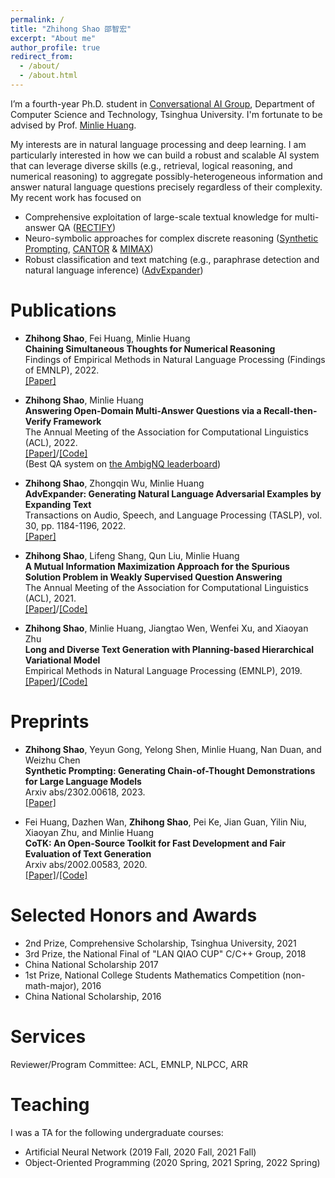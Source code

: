 ```yaml
---
permalink: /
title: "Zhihong Shao 邵智宏"
excerpt: "About me"
author_profile: true
redirect_from: 
  - /about/
  - /about.html
---
```


I’m a fourth-year Ph.D. student in [Conversational AI Group](http://coai.cs.tsinghua.edu.cn/), Department of Computer Science and Technology, Tsinghua University.
I'm fortunate to be advised by Prof. [Minlie Huang](http://coai.cs.tsinghua.edu.cn/hml).
<!-- Prior to joining CoAI, I received B.E. in Computer Science and Technology from Beihang University. -->

My interests are in natural language processing and deep learning. I am particularly interested in how we can build a robust and scalable AI system that can leverage diverse skills (e.g., retrieval, logical reasoning, and numerical reasoning) to aggregate possibly-heterogeneous information and answer natural language questions precisely regardless of their complexity. My recent work has focused on
+ Comprehensive exploitation of large-scale textual knowledge for multi-answer QA ([RECTIFY](https://arxiv.org/abs/2110.08544))
+ Neuro-symbolic approaches for complex discrete reasoning ([Synthetic Prompting](https://arxiv.org/abs/2302.00618), [CANTOR](https://arxiv.org/abs/2211.16482) & [MIMAX](https://arxiv.org/abs/2106.07174))
+ Robust classification and text matching (e.g., paraphrase detection and natural language inference) ([AdvExpander](https://ieeexplore.ieee.org/document/9622188))

<!-- Education
======

+ 2019.9 - Present: Ph.D. Student, Department of Computer Science and Technology, Tsinghua University
+ 2015.9 - 2019.6: B.E., Department of Computer Science and Technology, Beihang University -->

Publications
======

+ **Zhihong Shao**, Fei Huang, Minlie Huang\
  **Chaining Simultaneous Thoughts for Numerical Reasoning**\
  Findings of Empirical Methods in Natural Language Processing (Findings of EMNLP), 2022.\
  [[Paper]](https://arxiv.org/abs/2211.16482)

+ **Zhihong Shao**, Minlie Huang\
  **Answering Open-Domain Multi-Answer Questions via a Recall-then-Verify Framework**\
  The Annual Meeting of the Association for Computational Linguistics (ACL), 2022.\
  [[Paper]](https://arxiv.org/abs/2110.08544)/[[Code]](https://github.com/ZhihongShao/RECTIFY)\
  (Best QA system on [the AmbigNQ leaderboard](https://nlp.cs.washington.edu/ambigqa/leaderboard.html))

+ **Zhihong Shao**, Zhongqin Wu, Minlie Huang\
  **AdvExpander: Generating Natural Language Adversarial Examples by Expanding Text**\
  Transactions on Audio, Speech, and Language Processing (TASLP), vol. 30, pp. 1184-1196, 2022.\
  [[Paper]](https://ieeexplore.ieee.org/document/9622188)

+ **Zhihong Shao**, Lifeng Shang, Qun Liu, Minlie Huang\
  **A Mutual Information Maximization Approach for the Spurious Solution Problem in Weakly Supervised Question Answering**\
  The Annual Meeting of the Association for Computational Linguistics (ACL), 2021.\
  [[Paper]](https://arxiv.org/abs/2106.07174)/[[Code]](https://github.com/ZhihongShao/MIMAX)

+ **Zhihong Shao**, Minlie Huang, Jiangtao Wen, Wenfei Xu, and Xiaoyan Zhu\
  **Long and Diverse Text Generation with Planning-based Hierarchical Variational Model**\
  Empirical Methods in Natural Language Processing (EMNLP), 2019.\
  [[Paper]](https://arxiv.org/abs/1908.06605)/[[Code]](https://github.com/ZhihongShao/Planning-based-Hierarchical-Variational-Model)

Preprints
======

+ **Zhihong Shao**, Yeyun Gong, Yelong Shen, Minlie Huang, Nan Duan, and Weizhu Chen\
  **Synthetic Prompting: Generating Chain-of-Thought Demonstrations for Large Language Models**\
  Arxiv abs/2302.00618, 2023.\
  [[Paper]](https://arxiv.org/abs/2302.00618)

+ Fei Huang, Dazhen Wan, **Zhihong Shao**, Pei Ke, Jian Guan, Yilin Niu, Xiaoyan Zhu, and Minlie Huang\
  **CoTK: An Open-Source Toolkit for Fast Development and Fair Evaluation of Text Generation**\
  Arxiv abs/2002.00583, 2020.\
  [[Paper]](https://arxiv.org/abs/2002.00583)/[[Code]](https://github.com/thu-coai/cotk)

Selected Honors and Awards
======

+ 2nd Prize, Comprehensive Scholarship, Tsinghua University, 2021
+ 3rd Prize, the National Final of "LAN QIAO CUP" C/C++ Group, 2018
+ China National Scholarship 2017
+ 1st Prize, National College Students Mathematics Competition (non-math-major), 2016
+ China National Scholarship, 2016

Services
======

Reviewer/Program Committee: ACL, EMNLP, NLPCC, ARR

Teaching
======

I was a TA for the following undergraduate courses:

+ Artificial Neural Network (2019 Fall, 2020 Fall, 2021 Fall)
+ Object-Oriented Programming (2020 Spring, 2021 Spring, 2022 Spring)
